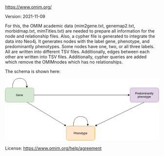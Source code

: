 https://www.omim.org/

Version: 2021-11-09

For this, the OMIM academic data (mim2gene.txt, genemap2.txt, morbidmap.txt, mimTitles.txt) are needed to prepare all information for the node and relationship files. Also, a cypher file is generated to integrate the data into Neo4j. It generates nodes with the label gene, phenotype, and predominantly phenotypes. Some nodes have one, two, or all three labels. All are written into different TSV files. Additionally, edges between each other are written into TSV files. Additionally, cypher queries are added which remove the OMIMnodes which has no relationships.

The schema is shown here:

![er_diagram](omim.png)

License: https://www.omim.org/help/agreement